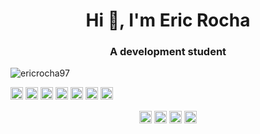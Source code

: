 <h1 align="center">Hi 👋, I'm Eric Rocha</h1>
<h3 align="center">A development student</h3>

<p align="left"> <img src="https://komarev.com/ghpvc/?username=ericrocha97" alt="ericrocha97" /> </p>

<p align="left"><img src="https://devicons.github.io/devicon/devicon.git/icons/react/react-original-wordmark.svg" alt="react" width="20" height="20"/> <img src="https://devicons.github.io/devicon/devicon.git/icons/html5/html5-original-wordmark.svg" alt="html5" width="20" height="20"/> <img src="https://devicons.github.io/devicon/devicon.git/icons/javascript/javascript-original.svg" alt="javascript" width="20" height="20"/> <img src="https://devicons.github.io/devicon/devicon.git/icons/typescript/typescript-original.svg" alt="typescript" width="20" height="20"/> <img src="https://devicons.github.io/devicon/devicon.git/icons/mongodb/mongodb-original-wordmark.svg" alt="mongodb" width="20" height="20"/> <img src="https://devicons.github.io/devicon/devicon.git/icons/mysql/mysql-original-wordmark.svg" alt="mysql" width="20" height="20"/> <img src="https://devicons.github.io/devicon/devicon.git/icons/nodejs/nodejs-original-wordmark.svg" alt="nodejs" width="20" height="20"/></p><p align="center">
<a href="https://twitter.com/eric__rocha" target="blank"><img align="center" src="https://cdn.jsdelivr.net/npm/simple-icons@3.0.1/icons/twitter.svg" alt="eric__rocha" height="20" width="20" /></a>
<a href="https://linkedin.com/in/eric-rocha1997" target="blank"><img align="center" src="https://cdn.jsdelivr.net/npm/simple-icons@3.0.1/icons/linkedin.svg" alt="eric-rocha1997" height="20" width="20" /></a>
<a href="https://fb.com/ericrocha2012" target="blank"><img align="center" src="https://cdn.jsdelivr.net/npm/simple-icons@3.0.1/icons/facebook.svg" alt="ericrocha2012" height="20" width="20" /></a>
<a href="https://instagram.com/eric_rocha97" target="blank"><img align="center" src="https://cdn.jsdelivr.net/npm/simple-icons@3.0.1/icons/instagram.svg" alt="eric_rocha97" height="20" width="20" /></a>
</p>
